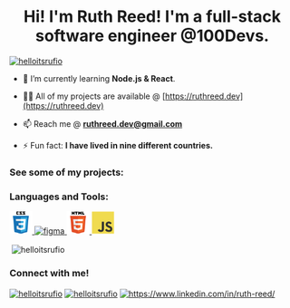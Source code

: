 <h1 align="center">Hi! I'm Ruth Reed! I'm a full-stack software engineer @100Devs.</h1>

<p align="left"> <a href="https://twitter.com/helloitsrufio" target="blank"><img src="https://img.shields.io/twitter/follow/helloitsrufio?logo=twitter&style=for-the-badge" alt="helloitsrufio" /></a> </p>

- 🌱 I’m currently learning **Node.js & React**.

- 👨‍💻 All of my projects are available @ [https://ruthreed.dev](https://ruthreed.dev)

- 📫 Reach me @ **ruthreed.dev@gmail.com**

- ⚡ Fun fact: **I have lived in nine different countries.**

<h3>See some of my projects:</h3>
<blockquote class="imgur-embed-pub" lang="en" data-id="a/Y4jrdmv" data-context="false" ><a href="//imgur.com/a/Y4jrdmv"></a></blockquote><script async src="//s.imgur.com/min/embed.js" charset="utf-8"></script>

<h3 align="left">Languages and Tools:</h3>
<p align="left"> <a href="https://www.w3schools.com/css/" target="_blank"> <img src="https://raw.githubusercontent.com/devicons/devicon/master/icons/css3/css3-original-wordmark.svg" alt="css3" width="40" height="40"/> </a> <a href="https://www.figma.com/" target="_blank"> <img src="https://www.vectorlogo.zone/logos/figma/figma-icon.svg" alt="figma" width="40" height="40"/> </a> <a href="https://www.w3.org/html/" target="_blank"> <img src="https://raw.githubusercontent.com/devicons/devicon/master/icons/html5/html5-original-wordmark.svg" alt="html5" width="40" height="40"/> </a> <a href="https://developer.mozilla.org/en-US/docs/Web/JavaScript" target="_blank"> <img src="https://raw.githubusercontent.com/devicons/devicon/master/icons/javascript/javascript-original.svg" alt="javascript" width="40" height="40"/> </a> </p>

<p>&nbsp;<img align="center" src="https://github-readme-stats.vercel.app/api?username=helloitsrufio&show_icons=true&locale=en" alt="helloitsrufio" /></p>

<h3 align="left">Connect with me!</h3>
<p align="left">
<a href="https://dev.to/helloitsrufio" target="blank"><img align="center" src="https://cdn.jsdelivr.net/npm/simple-icons@3.0.1/icons/dev-dot-to.svg" alt="helloitsrufio" height="30" width="40" /></a>
<a href="https://twitter.com/helloitsrufio" target="blank"><img align="center" src="https://cdn.jsdelivr.net/npm/simple-icons@3.0.1/icons/twitter.svg" alt="helloitsrufio" height="30" width="40" /></a>
<a href="https://linkedin.com/in/https://www.linkedin.com/in/ruth-reed/" target="blank"><img align="center" src="https://cdn.jsdelivr.net/npm/simple-icons@3.0.1/icons/linkedin.svg" alt="https://www.linkedin.com/in/ruth-reed/" height="30" width="40" /></a>
</p>

